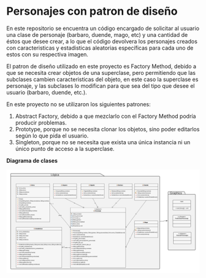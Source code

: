 # Personajes con patron de diseño
En este repositorio se encuentra un código encargado de solicitar al usuario una clase de personaje (barbaro, duende, mago, etc) y una cantidad de éstos que desee crear, a lo que el código devolvera los personajes creados con caracteristicas y estadisticas aleatorias específicas para cada uno de estos con su respectiva imagen.

El patron de diseño utilizado en este proyecto es Factory Method, debido a que se necesita crear objetos de una superclase, pero permitiendo que las subclases cambien caracteristicas del objeto, en este caso la superclase es personaje, y las subclases lo modifican para que sea del tipo que desee el usuario (barbaro, duende, etc.).

En este proyecto no se utilizaron los siguientes patrones:
1. Abstract Factory, debido a que mezclarlo con el Factory Method podría producir problemas.
1. Prototype, porque no se necesita clonar los objetos, sino poder editarlos según lo que pida el usuario.
1. Singleton, porque no se necesita que exista una única instancia ni un único punto de acceso a la superclase.

**Diagrama de clases**

![Diagrama de clases](UML_PersonajesCOC.png)